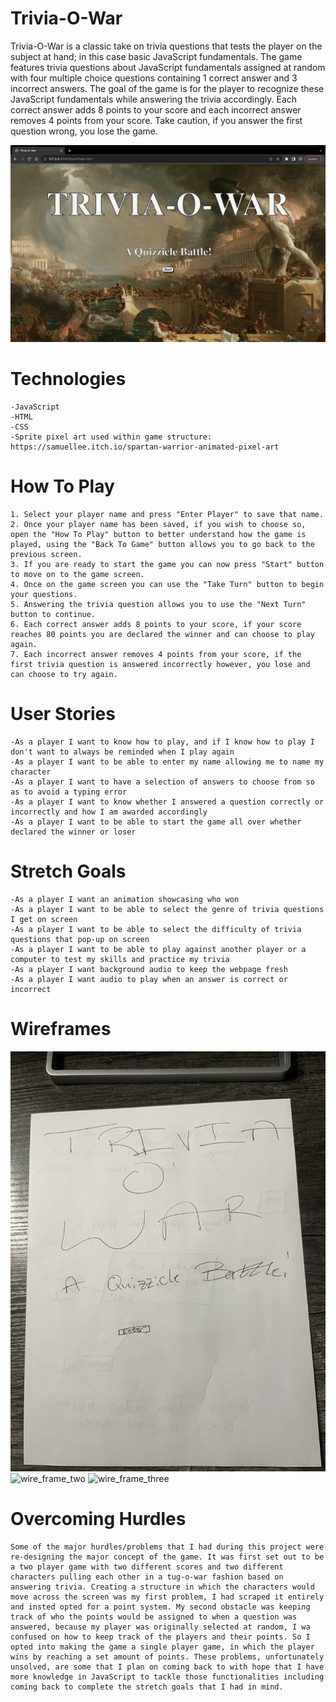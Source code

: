 # Trivia-O-War
Trivia-O-War is a classic take on trivia questions that tests the player on the subject at hand; in this case basic JavaScript fundamentals. The game features trivia questions about JavaScript fundamentals assigned at random with four multiple choice questions containing 1 correct answer and 3 incorrect answers. The goal of the game is for the player to recognize these JavaScript fundamentals while answering the trivia accordingly. Each correct answer adds 8 points to your score and each incorrect answer removes 4 points from your score. Take caution, if you answer the first question wrong, you lose the game.

![trivia-o-war-screenshot](Trivia-O-War_Screenshot.jpg)

# Technologies
    -JavaScript 
    -HTML
    -CSS
    -Sprite pixel art used within game structure: https://samuellee.itch.io/spartan-warrior-animated-pixel-art 

# How To Play 
    1. Select your player name and press "Enter Player" to save that name.
    2. Once your player name has been saved, if you wish to choose so, open the "How To Play" button to better understand how the game is played, using the "Back To Game" button allows you to go back to the previous screen.
    3. If you are ready to start the game you can now press "Start" button to move on to the game screen.
    4. Once on the game screen you can use the "Take Turn" button to begin your questions.
    5. Answering the trivia question allows you to use the "Next Turn" button to continue.
    6. Each correct answer adds 8 points to your score, if your score reaches 80 points you are declared the winner and can choose to play again.
    7. Each incorrect answer removes 4 points from your score, if the first trivia question is answered incorrectly however, you lose and can choose to try again.

# User Stories
    -As a player I want to know how to play, and if I know how to play I don't want to always be reminded when I play again
    -As a player I want to be able to enter my name allowing me to name my character
    -As a player I want to have a selection of answers to choose from so as to avoid a typing error
    -As a player I want to know whether I answered a question correctly or incorrectly and how I am awarded accordingly 
    -As a player I want to be able to start the game all over whether declared the winner or loser

# Stretch Goals
    -As a player I want an animation showcasing who won
    -As a player I want to be able to select the genre of trivia questions I get on screen
    -As a player I want to be able to select the difficulty of trivia questions that pop-up on screen
    -As a player I want to be able to play against another player or a computer to test my skills and practice my trivia
    -As a player I want background audio to keep the webpage fresh
    -As a player I want audio to play when an answer is correct or incorrect

# Wireframes 
![wireframe_one](Trivia-O-War-Changed.jpg)
![wire_frame_two](Trivia-O-War-Changed-2.jpg)
![wire_frame_three](Trivia-O-War-Changed-3.jpg)

# Overcoming Hurdles
    Some of the major hurdles/problems that I had during this project were re-designing the major concept of the game. It was first set out to be a two player game with two different scores and two different characters pulling each other in a tug-o-war fashion based on answering trivia. Creating a structure in which the characters would move across the screen was my first problem, I had scraped it entirely and insted opted for a point system. My second obstacle was keeping track of who the points would be assigned to when a question was answered, because my player was originally selected at random, I wa confused on how to keep track of the players and their points. So I opted into making the game a single player game, in which the player wins by reaching a set amount of points. These problems, unfortunately unsolved, are some that I plan on coming back to with hope that I have more knowledge in JavaScript to tackle those functionalities including coming back to complete the stretch goals that I had in mind. 
